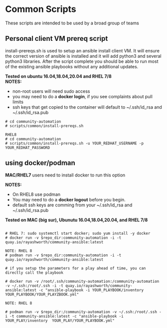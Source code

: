 # Common Scripts

These scripts are intended to be used by a broad group of teams

## Personal client VM prereq script

install-prereqs.sh is used to setup an ansible install client VM.   It will ensure the correct version of ansible is installed and it will add python3 and several python3 libraries.  After the script complete you should be able to run most of the existing ansible playbooks without any additional updates.  

**Tested on ubuntu 16.04,18.04,20.04 and RHEL 7/8**  
**NOTES:**

- non-root users will need sudo access
- you may need to do a **docker login**, if you see complaints about pull limits
- ssh keys that get copied to the container will default to ~/.ssh/id_rsa and ~/.ssh/id_rsa.pub

```
# cd community-automation
# scripts/common/install-prereqs.sh

RHEL8
# cd community-automation
# scripts/common/install-prereqs.sh -u YOUR_REDHAT_USERNAME -p YOUR_REDHAT_PASSWORD
```

## using docker/podman

**MAC/RHEL7** users need to install docker to run this option

**NOTES:**

- On RHEL8 use podman
- You may need to do a **docker logout** before you begin.
- default ssh keys are comming from your ~/.ssh/id_rsa and ~/.ssh/id_rsa.pub

**Tested on MAC (big sur), Ubunutu 16.04,18.04,20.04, and RHEL 7/8**

```

# RHEL 7: sudo systemctl start docker; sudo yum install -y docker
# docker run -v $repo_dir:community-automation -i -t quay.io/rayashworth/community-ansible:latest

NOTE: RHEL 8
# podman run -v $repo_dir:community-automation -i -t quay.io/rayashworth/community-ansible:latest

# if you setup the parameters for a play ahead of time, you can directly call the playbook

# docker run -v /root/.ssh/community-automation:/community-automation -v ~/.ssh:/root/.ssh -i -t quay.io/rayashworth/community-ansible:latest -c "ansible-playbook -i YOUR_PLAYBOOK/inventory YOUR_PLAYBOOK/YOUR_PLAYZBOOK.yml"

NOTE: RHEL 8

# podman run -v $repo_dir:/community-automation -v ~/.ssh:/root/.ssh -i -t community-ansible:latest -c "ansible-playbook -i YOUR_PLAY/inventory  YOUR_PLAY/YOUR_PLAYBOOK.yml"
```
